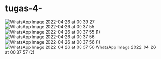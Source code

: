 # tugas-4-




![WhatsApp Image 2022-04-26 at 00 39 27](https://user-images.githubusercontent.com/80973244/165145614-fec38714-874c-4299-9e46-ee4f66048305.jpeg)
![WhatsApp Image 2022-04-26 at 00 37 55](https://user-images.githubusercontent.com/80973244/165145630-84f90331-00ff-4319-9027-eb0bc5ee6b6b.jpeg)
![WhatsApp Image 2022-04-26 at 00 37 55 (1)](https://user-images.githubusercontent.com/80973244/165145648-186f0730-a41e-4a0a-96d0-fa2b687b0b75.jpeg)
![WhatsApp Image 2022-04-26 at 00 37 56](https://user-images.githubusercontent.com/80973244/165145679-1abcf6b9-5965-4763-ba57-836e90b0beeb.jpeg)
![WhatsApp Image 2022-04-26 at 00 37 56 (1)](https://user-images.githubusercontent.com/80973244/165145689-663f3a40-e6f6-45a1-b158-095cfe9e012c.jpeg)
![WhatsApp Image 2022-04-26 at 00 37 56 
![WhatsApp Image 2022-04-26 at 00 37 57](https://user-images.githubusercontent.com/80973244/165145706-a860090f-e4ae-47e6-b9de-62beeea9bb29.jpeg)
(2)](https://user-images.githubusercontent.com/80973244/165145697-4e560892-00eb-4825-a1f4-a90232c8dfb8.jpeg)

